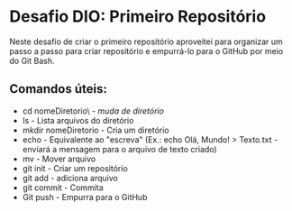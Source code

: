 # Desafio DIO: Primeiro Repositório

Neste desafio de criar o primeiro repositório aproveitei para organizar um passo a passo para criar repositório e empurrá-lo para o GitHub por meio do Git Bash. 

## Comandos úteis:

- cd nomeDiretorio\ - _muda de diretório_ 
- ls - Lista arquivos do diretório
- mkdir nomeDiretorio - Cria um diretório
- echo - Equivalente ao "escreva" (Ex.: echo Olá, Mundo! > Texto.txt - enviará a mensagem para o arquivo de texto criado)
- mv - Mover arquivo
- git init - Criar um repositório
- git add - adiciona arquivo
- git commit - Commita
- Git push - Empurra para o GitHub
